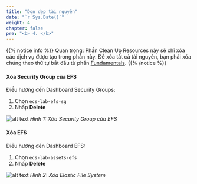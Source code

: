 ```yaml
---
title: "Dọn dẹp tài nguyên"
date: "`r Sys.Date()`"
weight: 4
chapter: false
pre: "<b> 4. </b>"
---
```


{{% notice info %}}
Quan trọng: Phần Clean Up Resources này sẽ chỉ xóa các dịch vụ được tạo trong phần này.
Để xóa tất cả tài nguyên, bạn phải xóa chúng theo thứ tự bắt đầu từ phần [Fundamentals](https://aws-fcj-ecs-workshop.github.io/Amazon-ECS-Immersion-Day/fundamentals/).
{{% /notice %}}

#### Xóa Security Group của EFS

Điều hướng đến Dashboard Security Groups:
1. Chọn `ecs-lab-efs-sg`
2. Nhấp **Delete**

![alt text](/images/4-clean-resources/image.png)
*Hình 1: Xóa Security Group của EFS*

#### Xóa EFS

Điều hướng đến Dashboard EFS:
1. Chọn `ecs-lab-assets-efs`
2. Nhấp **Delete**

![alt text](/images/4-clean-resources/image-1.png)
*Hình 2: Xóa Elastic File System*

